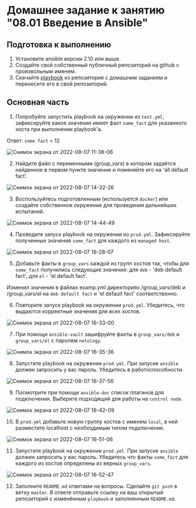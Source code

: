 # Домашнее задание к занятию "08.01 Введение в Ansible"

## Подготовка к выполнению
1. Установите ansible версии 2.10 или выше.
2. Создайте свой собственный публичный репозиторий на github с произвольным именем.
3. Скачайте [playbook](./playbook/) из репозитория с домашним заданием и перенесите его в свой репозиторий.

## Основная часть
1. Попробуйте запустить playbook на окружении из `test.yml`, зафиксируйте какое значение имеет факт `some_fact` для указанного хоста при выполнении playbook'a.

Ответ: `some fact` = 12

![Снимок экрана от 2022-08-07 11-38-06](https://user-images.githubusercontent.com/93032289/183288431-ec9e4017-ac31-4f2f-a8ba-5704bda2705e.png)

2. Найдите файл с переменными (group_vars) в котором задаётся найденное в первом пункте значение и поменяйте его на 'all default fact'.

![Снимок экрана от 2022-08-07 14-32-26](https://user-images.githubusercontent.com/93032289/183288520-9a54525d-ac05-4113-8f1a-a84971688828.png)

3. Воспользуйтесь подготовленным (используется `docker`) или создайте собственное окружение для проведения дальнейших испытаний.

![Снимок экрана от 2022-08-07 14-44-49](https://user-images.githubusercontent.com/93032289/183288970-ded992b3-09af-4c31-96c7-25d769ebef79.png)

4. Проведите запуск playbook на окружении из `prod.yml`. Зафиксируйте полученные значения `some_fact` для каждого из `managed host`.

![Снимок экрана от 2022-08-07 16-28-07](https://user-images.githubusercontent.com/93032289/183293115-154cccd1-9652-4e4f-8606-566faf58d933.png)

5. Добавьте факты в `group_vars` каждой из групп хостов так, чтобы для `some_fact` получились следующие значения: для `deb` - 'deb default fact', для `el` - 'el default fact'.

Изменил значения в файлах examp.yml директориях /group_vars/deb и /group_vars/el на `deb default fact` и 'el default fact' соответственно.

6.  Повторите запуск playbook на окружении `prod.yml`. Убедитесь, что выдаются корректные значения для всех хостов.

![Снимок экрана от 2022-08-07 16-33-00](https://user-images.githubusercontent.com/93032289/183293327-af0c3792-fc7a-4e5e-b3da-caa287eb4343.png)

7. При помощи `ansible-vault` зашифруйте факты в `group_vars/deb` и `group_vars/el` с паролем `netology`.

![Снимок экрана от 2022-08-07 16-35-36](https://user-images.githubusercontent.com/93032289/183293447-d0a6e018-9109-474c-adec-700ee8e074a1.png)

8. Запустите playbook на окружении `prod.yml`. При запуске `ansible` должен запросить у вас пароль. Убедитесь в работоспособности.

![Снимок экрана от 2022-08-07 16-37-56](https://user-images.githubusercontent.com/93032289/183293544-7089080a-49de-412c-b8a8-02cfcc4df1f8.png)

9. Посмотрите при помощи `ansible-doc` список плагинов для подключения. Выберите подходящий для работы на `control node`.

![Снимок экрана от 2022-08-07 16-42-09](https://user-images.githubusercontent.com/93032289/183293697-e91f18bc-a0df-40bb-b1bb-4fdd7b8dc086.png)

10. В `prod.yml` добавьте новую группу хостов с именем  `local`, в ней разместите localhost с необходимым типом подключения.

![Снимок экрана от 2022-08-07 16-51-06](https://user-images.githubusercontent.com/93032289/183294112-7d2d6995-b8c8-40b3-a658-c22f4f75401f.png)

11. Запустите playbook на окружении `prod.yml`. При запуске `ansible` должен запросить у вас пароль. Убедитесь что факты `some_fact` для каждого из хостов определены из верных `group_vars`.

![Снимок экрана от 2022-08-07 16-52-47](https://user-images.githubusercontent.com/93032289/183294157-8ce1c143-c3ab-4e5d-aca3-32e7e4f31b39.png)

12. Заполните `README.md` ответами на вопросы. Сделайте `git push` в ветку `master`. В ответе отправьте ссылку на ваш открытый репозиторий с изменённым `playbook` и заполненным `README.md`.
